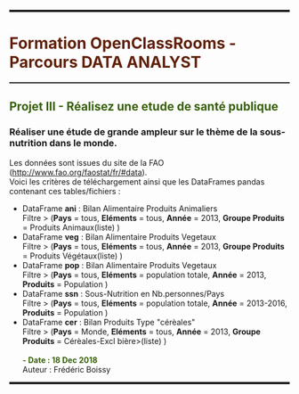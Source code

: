 <hr style="height: 4px; color: #839D2D; width: 100%; ">

# <font color='#61210B'>Formation OpenClassRooms   -   Parcours DATA ANALYST</font>

<hr style="height: 2px; color: #839D2D; width: 100%; ">

## <font color='#38610B'>Projet III  - Réalisez une etude de santé publique</font>
### Réaliser une étude de grande ampleur sur le thème de la sous-nutrition dans le monde.
Les données sont issues du site de la FAO (<http://www.fao.org/faostat/fr/#data>).  
Voici les critères de téléchargement ainsi que les DataFrames pandas contenant ces tables/fichiers :  
* DataFrame <strong>ani</strong> : Bilan Alimentaire Produits Animaliers <br>
  Filtre > (**Pays** = tous, **Eléments** = tous, **Année** = 2013, **Groupe Produits** = Produits Animaux(liste) )
* DataFrame <strong>veg</strong> : Bilan Alimentaire Produits Vegetaux <br>
  Filtre > (**Pays** = tous, **Eléments** = tous, **Année** = 2013, **Groupe Produits** = Produits Végétaux(liste) )
* DataFrame <strong>pop</strong> : Bilan Alimentaire Produits Vegetaux <br>
  Filtre > (**Pays** = tous, **Eléments** = population totale, **Année** = 2013, **Produits** = Population )
* DataFrame <strong>ssn</strong> : Sous-Nutrition en Nb.personnes/Pays <br>
  Filtre > (**Pays** = tous, **Eléments** = population totale, **Année** = 2013-2016, **Produits** = Population )
* DataFrame <strong>cer</strong> : Bilan Produits Type "cérèales" <br>
  Filtre > (**Pays** = Monde, **Eléments** = tous, **Année** = 2013, **Groupe Produits** = Cérèales-Excl bière>(liste) )
<br />&nbsp;<br />
**<font color='#38610B'>- Date : 18 Dec 2018</font>**  
Auteur : Frédéric Boissy
<hr style="height: 4px; color: #839D2D; width: 100%; ">
